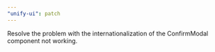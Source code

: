 ```yaml
---
"unify-ui": patch
---
```


Resolve the problem with the internationalization of the ConfirmModal component not working.
